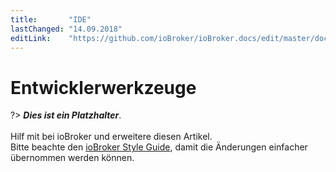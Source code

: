 ```yaml
---
title:       "IDE"
lastChanged: "14.09.2018"
editLink:    "https://github.com/ioBroker/ioBroker.docs/edit/master/docs/dev/ide.md"
---
```


# Entwicklerwerkzeuge

?> ***Dies ist ein Platzhalter***.
   <br><br>
   Hilf mit bei ioBroker und erweitere diesen Artikel.  
   Bitte beachte den [ioBroker Style Guide](community/styleguidedoc), 
   damit die Änderungen einfacher übernommen werden können.
